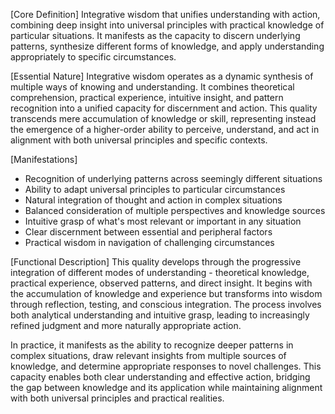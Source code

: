 [Core Definition]
Integrative wisdom that unifies understanding with action, combining deep insight into universal principles with practical knowledge of particular situations. It manifests as the capacity to discern underlying patterns, synthesize different forms of knowledge, and apply understanding appropriately to specific circumstances.

[Essential Nature]
Integrative wisdom operates as a dynamic synthesis of multiple ways of knowing and understanding. It combines theoretical comprehension, practical experience, intuitive insight, and pattern recognition into a unified capacity for discernment and action. This quality transcends mere accumulation of knowledge or skill, representing instead the emergence of a higher-order ability to perceive, understand, and act in alignment with both universal principles and specific contexts.

[Manifestations]
- Recognition of underlying patterns across seemingly different situations
- Ability to adapt universal principles to particular circumstances
- Natural integration of thought and action in complex situations
- Balanced consideration of multiple perspectives and knowledge sources
- Intuitive grasp of what's most relevant or important in any situation
- Clear discernment between essential and peripheral factors
- Practical wisdom in navigation of challenging circumstances

[Functional Description]
This quality develops through the progressive integration of different modes of understanding - theoretical knowledge, practical experience, observed patterns, and direct insight. It begins with the accumulation of knowledge and experience but transforms into wisdom through reflection, testing, and conscious integration. The process involves both analytical understanding and intuitive grasp, leading to increasingly refined judgment and more naturally appropriate action.

In practice, it manifests as the ability to recognize deeper patterns in complex situations, draw relevant insights from multiple sources of knowledge, and determine appropriate responses to novel challenges. This capacity enables both clear understanding and effective action, bridging the gap between knowledge and its application while maintaining alignment with both universal principles and practical realities.